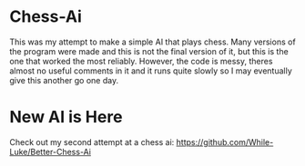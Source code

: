 # Chess-Ai

This was my attempt to make a simple AI that plays chess. Many versions of the program were made and this is not the final version of it, but this is the one that worked the most reliably. However, the code is messy, theres almost no useful comments in it and it runs quite slowly so I may eventually give this another go one day.

# New AI is Here

Check out my second attempt at a chess ai: https://github.com/While-Luke/Better-Chess-Ai
